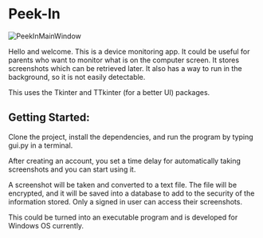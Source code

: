 # Peek-In

![PeekInMainWindow](https://user-images.githubusercontent.com/34344118/172986936-47beb405-a5d4-4f88-8fca-facb37ad94fd.png)

Hello and welcome. This is a device monitoring app.  It could be useful for parents who want to monitor what is on
the computer screen.  It stores screenshots which can be retrieved later.  It also has a way to run
in the background, so it is not easily detectable.

This uses the Tkinter and TTkinter (for a better UI) packages.

## Getting Started:
   Clone the project, install the dependencies, and run the program by typing gui.py in a terminal.

   After creating an account, you set a time delay 
   for automatically taking screenshots and you can start using it.

   A screenshot will be taken and converted to a text file.  The file will be encrypted,
   and it will be saved into a database to add to the security of the information stored.
   Only a signed in user can access their screenshots.

This could be turned into an executable program and is developed for Windows OS currently.